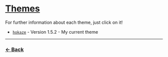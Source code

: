 # [Themes](https://anzuftnw.github.io/anilist-css/themes/)
For further information about each theme, just click on it!

- [`hokaze`](https://anzuftnw.github.io/anilist-css/themes/hokaze/main.css) - Version 1.5.2 - My current theme

---
### [<- Back](https://anzuftnw.github.io/anilist-css/)
